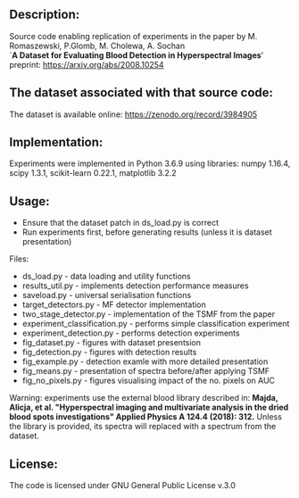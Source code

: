 Description:
------------

Source code enabling replication of experiments in the paper
 by M. Romaszewski, P.Glomb, M. Cholewa, A. Sochan  
`**A Dataset for Evaluating Blood Detection in Hyperspectral Images**'
preprint: https://arxiv.org/abs/2008.10254

The dataset associated with that source code:
---------------------------------------------

The dataset is available online:
https://zenodo.org/record/3984905

Implementation:
---------------

Experiments were implemented in Python 3.6.9 using libraries:
numpy 1.16.4, scipy 1.3.1, scikit-learn 0.22.1, matplotlib 3.2.2

Usage:
------

<ul>
<li> Ensure that the dataset patch in ds_load.py is correct
<li> Run experiments first, before generating results (unless it is dataset presentation)
</ul>

Files:
<ul>
<li> ds_load.py - data loading and utility functions
<li> results_util.py - implements detection performance measures
<li> saveload.py - universal serialisation functions
<li> target_detectors.py - MF detector implementation
<li> two_stage_detector.py - implementation of the TSMF from the paper
<li> experiment_classification.py - performs simple classification experiment
<li> experiment_detection.py - performs detection experiments
<li> fig_dataset.py - figures with dataset presentsion
<li> fig_detection.py - figures with detection results
<li> fig_example.py - detection examle with more detailed presentation
<li> fig_means.py - presentation of spectra before/after applying TSMF
<li> fig_no_pixels.py - figures visualising impact of the no. pixels on AUC
</ul> 

Warning:
experiments use the external blood library described in: 
**Majda, Alicja, et al. "Hyperspectral imaging and multivariate analysis in the dried blood spots investigations"  Applied Physics A 124.4 (2018): 312.**
Unless the library is provided, its spectra will replaced with a spectrum from the dataset.


License:
--------

The code is licensed under GNU General Public License v.3.0